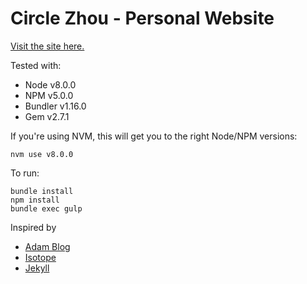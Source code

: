 # Circle Zhou - Personal Website

[Visit the site here.](http://CircleZ3791117.github.io/)

Tested with:
- Node v8.0.0
- NPM v5.0.0
- Bundler v1.16.0
- Gem v2.7.1

If you're using NVM, this will get you to the right Node/NPM versions:
```$bash
nvm use v8.0.0
```

To run:
```$bash
bundle install
npm install
bundle exec gulp
```

Inspired by
- [Adam Blog](https://github.com/artemsheludko/adam-blog/)
- [Isotope](https://isotope.metafizzy.co/)
- [Jekyll](https://github.com/jekyll/jekyll/)
